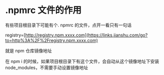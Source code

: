 # .npmrc 文件的作用

有些项目根目录下可能有个. npmrc 的文件，点开一看只有一句话  

registry=[http://registry.npm.xxxx.com](https://links.jianshu.com/go?to=http%3A%2F%2Fregistry.npm.xxxx.com) 

就是 npm 仓库镜像地址

在 npm i 的时候，如果项目根目录下有这个文件，会自动从这个镜像地址下安装 node_modules，不需要手动设置镜像地址

